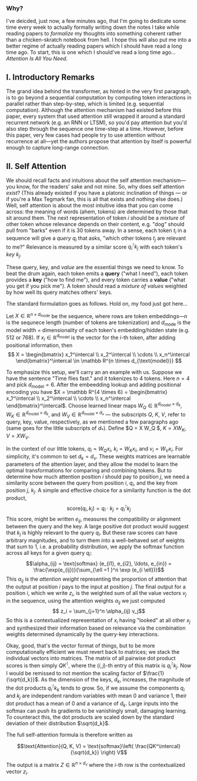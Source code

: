 


### Why? 


I've deicded, just now, a few minutes ago, that I'm going to dedicate some time every week to actually formally writing down the notes I take while reading papers to *formalize* my thoughts into something coherent rather than a chicken-skratch notebook from hell. I hope this will also put me into a better regime of actually reading papers which I should have read a long time ago. To start, this is one which I should've read a long time ago... *Attention Is All You Need*.


## I. Introductory Remarks

The grand idea behind the transformer, as hinted in the very first paragraph, is to go beyond a sequential computation by computing token interactions in parallel rather than step-by-step, which is limited (e.g. sequential computation). Although the attention mechanism had existed before this paper, every system that used attention still wrapped it around a standard recurrent network (e.g. an RNN or LTSM), so you'd pay attention but you'd also step through the sequence one time-step at a time. However, before this paper, very few cases had people try to use attention without recurrence at all—yet the authors propose that attention by itself is powerful enough to capture long-range connection.




## II. Self Attention

We should recall facts and intuitions about the self attention mechanism—you know, for the readers' sake and not mine. So, why does self attention *exist*? (This already existed if you have a platonic inclination of things — or if you're a Max Tegmark fan, this is all that exists and nothing else does.) Well, self attention is about the most intuitive idea that you can come across: the meaning of words (ahem, tokens) are determined by those that sit around them. The next representation of token $i$ should be a *mixture* of other token whose relevance depends on their content, e.g. "dog" should pull from "barks" even if it is 30 tokens away. In a sense, each token $t_i$ in a sequence will give a *query* $q_i$ that asks, "which other tokens $t_j$ are relevant to me?" Relevance is measured by a similar score $q_i^\intercal k_j$ with each token's *key* $k_j$. 

These query, key, and *value* are the essential things we need to know. To beat the drum again, each token emits a **query** ("what I need"), each token provides a **key** ("how to find me"), and every token carries a **value** ("what you get if you pick me"). A token should read a *mixture of values* weighted by how well its query matches others' keys. 

The standard formulation goes as follows. Hold on, my food just got here...

Let $X \in \mathbb R^{n \times d_{\text{mode}}}$ be the sequence, where rows are token embeddings—$n$ is the sequnece length (number of tokens are tokenization) and $d_{\text{mode}}$ is the model width $=$ dimensionality of each token's embedding/hidden state (e.g. 512 or 768). If $x_i \in \mathbb R^{d_{\text{model}}}$ is the vector for the $i$-th token, after adding positional information, then 
$$
X = \begin{bmatrix}
x_1^\intercal \\
x_2^\intercal \\
\cdots \\
x_n^\intercal
\end{bmatrix}^\intercal \in \mathbb R^{n \times d_{\text{model}}}
$$

To emphasize this setup, we'll carry an an example with us. Suppose we have the sentence "Time flies fast." and it tokenizes to 4 tokens. Here $n=4$ and pick $d_{\text{model}} = 6$. After the embeedding lookup and adding positional encoding you have $X = \mathbb R^{4 \times 6} = \begin{bmatrix} x_1^\intercal \\ x_2^\intercal \\ \cdots \\ x_n^\intercal \end{bmatrix}^\intercal$. Choose learned linear maps $W_Q \in \mathbb R^{d_{\text{model}} \times d_k}$, $W_K \in \mathbb R^{d_{\text{model}} \times d_k}$, and $W_V \in \mathbb R^{d_{\text{model}} \times d_v}$ — the subscripts $Q$, $K$, $V$, refer to query, key, value, respectively, as we mentioned a few paragraphs ago (same goes for the little subscripts of $d_\ast$). Define $Q = X W_Q $, $K = X W_K$, $V = X W_V$. 

In the context of our little tokens, $q_i = W_Q x_i$, $k_i = W_K x_i$, and $v_i = W_V x_i$. For simplicity, it's common to set $d_k = d_v$. These weights matrices are learnable parameters of the attention layer, and they allow the model to learn the optimal transformations for comparing and combining tokens. But to determine how much attention position $i$ should pay to position $j$, we need a similarity score between the query from position $i$, $q_i$, and the key from position $j$, $k_j$. A simple and effective choice for a similarity function is the dot product, 
$$\text{score} (q_i, k_j) = q_i \cdot k_j = q_i^\intercal k_j$$
This score, might be written $e_{ij}$, measures the compatibility or alignment between the query and the key. A large positive dot product would suggest that $k_j$ is highly relevant to the query $q_i$. But these raw scores can have arbitrary magnitudes, and to turn them into a well-behaved set of weights that sum to 1, i.e. a probability distribution, we apply the softmax function across all keys for a given query $q_i$: $$\alpha_{ij} = \text{softmax} (e_{i1}, e_{i2}, \ldots, e_{in}) = \frac{\exp(e_{ij})}{\sum_{\ell =1 }^n \exp (e_{i \ell})}$$ This $\alpha_{ij}$ is the *attention weight* representing the proportion of attention that the output at position $i$ pays to the input at position $j$. The final output for a position $i$, which we write $z_i$, is the weighted sum of all the value vectors $v_j$ in the sequence, using the attention weights $\alpha_{ij}$ we just computed $$ z_i = \sum_{j=1}^n \alpha_{ij} v_j$$
So this is a contextualized representation of $x_i$ having "looked" at all other $x_j$ and synthesized their information based on relevance via the combination weights determined dynamically by the query-key interactions.



Okay, good, that's the vector format of things, but to be more computationally efficient we must revert back to matrices; we stack the individual vectors into matrices. The matrix of all pairwise dot product scores is then simply $Q K^\intercal$, where the $(i,j)$-th entry of this matrix is $q_i^\intercal k_j$. Now I would be remissed to not mention the scaling factor of $\frac{1}{\sqrt{d_k}}$. As the dimension of the keys, $d_k$, increases, the magnitude of the dot products $q_i^\intercal k_k$ tends to grow. So, if we assume the components $q_i$ and $k_j$ are independent random variables with mean 0 and variance 1, their dot product has a mean of 0 and a variance of $d_k$. Large inputs into the softmax can push its gradients to be vanishingly small, damaging learning. To counteract this, the dot products are scaled down by the standard deviation of their distribution $\sqrt{d_k}$. 

The full self-attention formula is therefore written as 

$$\text{Attention}(Q, K, V) = \text{softmax}\left( \frac{QK^\intercal}{\sqrt{d_k}} \right) V$$

The output is a matrix $Z \in \mathbb R^{n \times d_v}$ where the $i$-th row is the contextualized vector $z_i$. 


